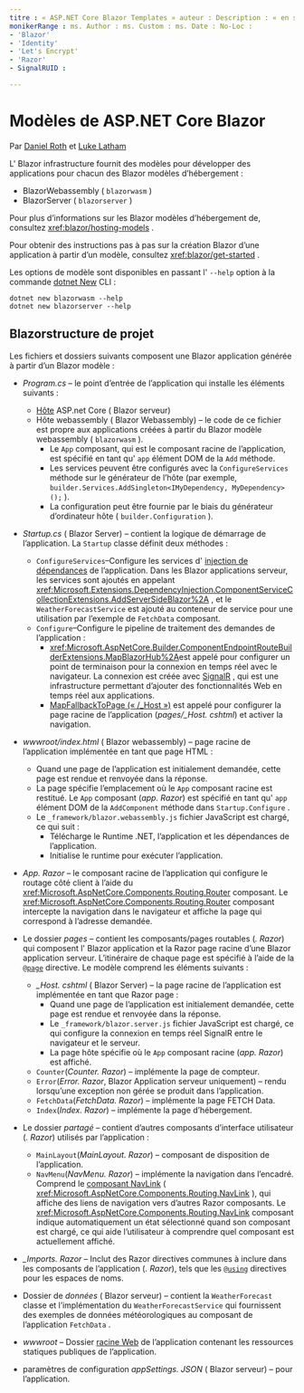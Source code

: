 ```yaml
---
titre : « ASP.NET Core Blazor Templates » auteur : Description : « en savoir plus sur Blazor les modèles d’application ASP.net Core et la Blazor structure de projet ».
monikerRange : ms. Author : ms. Custom : ms. Date : No-Loc :
- 'Blazor'
- 'Identity'
- 'Let's Encrypt'
- 'Razor'
- SignalRUID : 

---
```

# <a name="aspnet-core-blazor-templates"></a>Modèles de ASP.NET Core Blazor

Par [Daniel Roth](https://github.com/danroth27) et [Luke Latham](https://github.com/guardrex)

L' Blazor infrastructure fournit des modèles pour développer des applications pour chacun des Blazor modèles d’hébergement :

* BlazorWebassembly ( `blazorwasm` )
* BlazorServer ( `blazorserver` )

Pour plus d’informations sur les Blazor modèles d’hébergement de, consultez <xref:blazor/hosting-models> .

Pour obtenir des instructions pas à pas sur la création Blazor d’une application à partir d’un modèle, consultez <xref:blazor/get-started> .

Les options de modèle sont disponibles en passant l' `--help` option à la commande [dotnet New](/dotnet/core/tools/dotnet-new) CLI :

```dotnetcli
dotnet new blazorwasm --help
dotnet new blazorserver --help
```

## <a name="blazor-project-structure"></a>Blazorstructure de projet

Les fichiers et dossiers suivants composent une Blazor application générée à partir d’un Blazor modèle :

* *Program.cs* &ndash; le point d’entrée de l’application qui installe les éléments suivants :

  * [Hôte](xref:fundamentals/host/generic-host) ASP.net Core ( Blazor serveur)
  * Hôte webassembly ( Blazor Webassembly) &ndash; le code de ce fichier est propre aux applications créées à partir du Blazor modèle webassembly ( `blazorwasm` ).
    * Le `App` composant, qui est le composant racine de l’application, est spécifié en tant qu' `app` élément DOM de la `Add` méthode.
    * Les services peuvent être configurés avec la `ConfigureServices` méthode sur le générateur de l’hôte (par exemple, `builder.Services.AddSingleton<IMyDependency, MyDependency>();` ).
    * La configuration peut être fournie par le biais du générateur d’ordinateur hôte ( `builder.Configuration` ).

* *Startup.cs* ( Blazor Server) &ndash; contient la logique de démarrage de l’application. La `Startup` classe définit deux méthodes :

  * `ConfigureServices`&ndash;Configure les services d' [injection de dépendances](xref:fundamentals/dependency-injection) de l’application. Dans les Blazor applications serveur, les services sont ajoutés en appelant <xref:Microsoft.Extensions.DependencyInjection.ComponentServiceCollectionExtensions.AddServerSideBlazor%2A> , et le `WeatherForecastService` est ajouté au conteneur de service pour une utilisation par l’exemple de `FetchData` composant.
  * `Configure`&ndash;Configure le pipeline de traitement des demandes de l’application :
    * <xref:Microsoft.AspNetCore.Builder.ComponentEndpointRouteBuilderExtensions.MapBlazorHub%2A>est appelé pour configurer un point de terminaison pour la connexion en temps réel avec le navigateur. La connexion est créée avec [SignalR](xref:signalr/introduction) , qui est une infrastructure permettant d’ajouter des fonctionnalités Web en temps réel aux applications.
    * [MapFallbackToPage (« /_Host »)](xref:Microsoft.AspNetCore.Builder.RazorPagesEndpointRouteBuilderExtensions.MapFallbackToPage*) est appelé pour configurer la page racine de l’application (*pages/_Host. cshtml*) et activer la navigation.

* *wwwroot/index.html* ( Blazor webassembly) &ndash; page racine de l’application implémentée en tant que page HTML :
  * Quand une page de l’application est initialement demandée, cette page est rendue et renvoyée dans la réponse.
  * La page spécifie l’emplacement où le `App` composant racine est restitué. Le `App` composant (*app. Razor*) est spécifié en tant qu' `app` élément DOM de la `AddComponent` méthode dans `Startup.Configure` .
  * Le `_framework/blazor.webassembly.js` fichier JavaScript est chargé, ce qui suit :
    * Télécharge le Runtime .NET, l’application et les dépendances de l’application.
    * Initialise le runtime pour exécuter l’application.

* *App. Razor* &ndash; le composant racine de l’application qui configure le routage côté client à l’aide du <xref:Microsoft.AspNetCore.Components.Routing.Router> composant. Le <xref:Microsoft.AspNetCore.Components.Routing.Router> composant intercepte la navigation dans le navigateur et affiche la page qui correspond à l’adresse demandée.

* Le dossier *pages* &ndash; contient les composants/pages routables (*. Razor*) qui composent l' Blazor application et la Razor page racine d’une Blazor application serveur. L’itinéraire de chaque page est spécifié à l’aide de la [`@page`](xref:mvc/views/razor#page) directive. Le modèle comprend les éléments suivants :
  * *_Host. cshtml* ( Blazor Server) &ndash; la page racine de l’application est implémentée en tant que Razor page :
    * Quand une page de l’application est initialement demandée, cette page est rendue et renvoyée dans la réponse.
    * Le `_framework/blazor.server.js` fichier JavaScript est chargé, ce qui configure la connexion en temps réel SignalR entre le navigateur et le serveur.
    * La page hôte spécifie où le `App` composant racine (*app. Razor*) est affiché.
  * `Counter`(*Counter. Razor*) &ndash; implémente la page de compteur.
  * `Error`(*Error. Razor*, Blazor Application serveur uniquement) &ndash; rendu lorsqu’une exception non gérée se produit dans l’application.
  * `FetchData`(*FetchData. Razor*) &ndash; implémente la page FETCH Data.
  * `Index`(*Index. Razor*) &ndash; implémente la page d’hébergement.

* Le dossier *partagé* &ndash; contient d’autres composants d’interface utilisateur (*. Razor*) utilisés par l’application :
  * `MainLayout`(*MainLayout. Razor*) &ndash; composant de disposition de l’application.
  * `NavMenu`(*NavMenu. Razor*) &ndash; implémente la navigation dans l’encadré. Comprend le [composant NavLink](xref:blazor/routing#navlink-component) ( <xref:Microsoft.AspNetCore.Components.Routing.NavLink> ), qui affiche des liens de navigation vers d’autres Razor composants. Le <xref:Microsoft.AspNetCore.Components.Routing.NavLink> composant indique automatiquement un état sélectionné quand son composant est chargé, ce qui aide l’utilisateur à comprendre quel composant est actuellement affiché.

* *_Imports. Razor* &ndash; Inclut des Razor directives communes à inclure dans les composants de l’application (*. Razor*), tels que les [`@using`](xref:mvc/views/razor#using) directives pour les espaces de noms.

* Dossier de *données* ( Blazor serveur) &ndash; contient la `WeatherForecast` classe et l’implémentation du `WeatherForecastService` qui fournissent des exemples de données météorologiques au composant de l’application `FetchData` .

* *wwwroot* &ndash; Dossier [racine Web](xref:fundamentals/index#web-root) de l’application contenant les ressources statiques publiques de l’application.

* paramètres de configuration *appSettings. JSON* ( Blazor serveur) &ndash; pour l’application.
